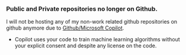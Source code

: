### Public and Private repositories no longer on Github.

I will not be hosting any of my non-work related github repositories
on github anymore due to [Github/Microsoft Copilot](https://copilot.github.com/).

* Copilot uses your code to train machine learning algorithms without your explicit consent and despite any license on the code.
